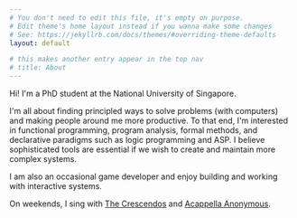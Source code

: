 ```yaml
---
# You don't need to edit this file, it's empty on purpose.
# Edit theme's home layout instead if you wanna make some changes
# See: https://jekyllrb.com/docs/themes/#overriding-theme-defaults
layout: default

# this makes another entry appear in the top nav
# title: About
---
```

Hi! I'm a PhD student at the National University of Singapore.

I'm all about finding principled ways to solve problems (with computers) and making people around me more productive. To that end, I'm interested in functional programming, program analysis, formal methods, and declarative paradigms such as logic programming and ASP. I believe sophisticated tools are essential if we wish to create and maintain more complex systems.

I am also an occasional game developer and enjoy building and working with interactive systems.

On weekends, I sing with [The Crescendos](https://www.instagram.com/the_crescendos/) and [Acappella Anonymous](https://www.instagram.com/acappellaanonymous/).
